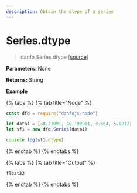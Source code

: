 ```yaml
---
description: Obtain the dtype of a series
---
```


# Series.dtype

> danfo.Series.dtype  \[[source](https://github.com/opensource9ja/danfojs/blob/master/danfojs/src/core/generic.js#L197)\]

**Parameters**: None

**Returns:** String

**Example**

{% tabs %}
{% tab title="Node" %}
```javascript
const dfd = require("danfojs-node")

let data1 = [30.21091, 40.190901, 3.564, 5.0212]
let sf1 = new dfd.Series(data1)

console.log(sf1.dtype)
```
{% endtab %}
{% endtabs %}

{% tabs %}
{% tab title="Output" %}
```text
float32
```
{% endtab %}
{% endtabs %}

